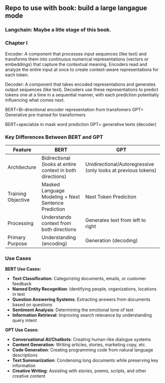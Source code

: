 ## Repo to use with book: build a large langague mode


### Langchain: Maybe a litle stage of this book.



### Chapter I

Encoder: A component that processes input sequences (like text) and transforms them into continuous numerical representations (vectors or embeddings) that capture the contextual meaning. Encoders read and analyze the entire input at once to create context-aware representations for each token.

Decoder: A component that takes encoded representations and generates output sequences (like text). Decoders use these representations to predict tokens one at a time in a sequential manner, with each prediction potentially influencing what comes next.

BERT=Bi-directional encoder representation from transfomers
GPT= Generative pre-trained for transformers

BERT=specialize in mask word prediction
GPT= generative texts (decoder)

### Key Differences Between BERT and GPT

| Feature | BERT | GPT |
|---------|------|-----|
| Architecture | Bidirectional (looks at entire context in both directions) | Unidirectional/Autoregressive (only looks at previous tokens) |
| Training Objective | Masked Language Modeling + Next Sentence Prediction | Next Token Prediction |
| Processing | Understands context from both directions | Generates text from left to right |
| Primary Purpose | Understanding (encoding) | Generation (decoding) |

### Use Cases

**BERT Use Cases:**
- **Text Classification**: Categorizing documents, emails, or customer feedback
- **Named Entity Recognition**: Identifying people, organizations, locations in text
- **Question Answering Systems**: Extracting answers from documents based on questions
- **Sentiment Analysis**: Determining the emotional tone of text
- **Information Retrieval**: Improving search relevance by understanding query intent

**GPT Use Cases:**
- **Conversational AI/Chatbots**: Creating human-like dialogue systems
- **Content Generation**: Writing articles, stories, marketing copy, etc.
- **Code Generation**: Creating programming code from natural language descriptions  
- **Text Summarization**: Condensing long documents while preserving key information
- **Creative Writing**: Assisting with stories, poems, scripts, and other creative content
